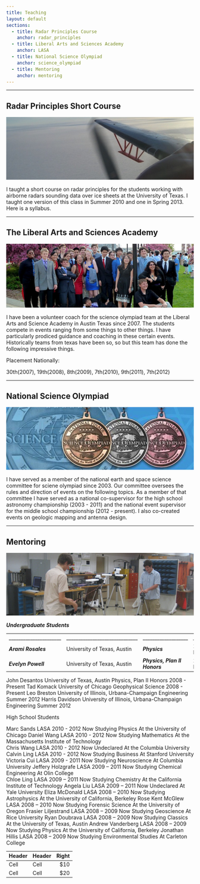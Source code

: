 ```yaml
---
title: Teaching
layout: default
sections: 
  - title: Radar Principles Course
    anchor: radar_principles
  - title: Liberal Arts and Sciences Academy
    anchor: LASA
  - title: National Science Olympiad
    anchor: science_olympiad
  - title: Mentoring
    anchor: mentoring
---
```


---

<a name="radar_principles"> </a>

## Radar Principles Short Course 
![Alt text](/images/antenna.jpg)

I taught a short course on radar principles for the students working with airborne radars sounding data over ice sheets at the University of Texas.  I taught one version of this class in Summer 2010 and one in Spring 2013.  Here is a syllabus.

---

<a name="LASA"></a>

## The Liberal Arts and Sciences Academy 

![Alt text](/images/lasa.jpg)

I have been a volunteer coach for the science olympiad team at the Liberal Arts and Science Academy in Austin Texas since 2007.  The students compete in events ranging from some things to other things.  I have particularly prodiced guidance and coaching in these certain events.  Historically teams from texas have been so, so but this team has done the following impressive things.

Placement Nationally: 

30th(2007), 19th(2008), 8th(2009), 7th(2010), 9th(2011), 7th(2012) 

---

<a name="science_olympiad"></a>

## National Science Olympiad

![Alt text](/images/national_medals.jpg)

I have served as a member of the national earth and space science committee for sciene olympiad since 2003.  Our committee oversees the rules and direction of events on the following topics.  As a member of that committee I have served as a national co-supervisor for the high school astronomy championship (2003 - 2011) and the national event supervisor for the middle school championship (2012 - present). I also co-created events on geologic mapping and antenna design.

---

<a name="mentoring"></a>

## Mentoring 

![Alt text](/images/mentoring.jpg)

***Undergraduate Students***

| | | | |
| --- | --- | --- | --- |
| ______________________ | ______________________________ | ___________________ | ______________ |
| ***Arami Rosales*** | University of Texas, Austin | ***Physics*** |2011 - Present|
| ***Evelyn Powell*** | University of Texas, Austin | ***Physics, Plan II Honors*** |2010 - Present|

John Desantos University of Texas, Austin Physics, Plan II Honors 2008 - Present
Tad Komack University of Chicago Geophysical Science 2008 - Present 
Leo Breston	University of Illinois, Urbana-Champaign Engineering Summer 2012 
Harris Davidson	University of Illinois, Urbana-Champaign Engineering Summer 2012

High School Students

Marc Sands LASA 2010 - 2012 Now Studying Physics At the University of Chicago
Daniel Wang LASA 2010 - 2012 Now Studying Mathematics At the Massachusetts Institute of Technology	
Chris Wang LASA 2010 - 2012	Now Undeclared At the Columbia University
Calvin Ling LASA 2010 - 2012 Now Studying Business At Stanford University	
Victoria Cui LASA 2009 - 2011 Now Studying Neuroscience At Columbia University
Jeffery Holzgrafe LASA 2009 – 2011 Now Studying Chemical Engineering At Olin College	
Chloe Ling LASA 2009 – 2011	Now Studying Chemistry At the California Institute of Technology
Angela Liu LASA 2009 – 2011	Now Undeclared At Yale University
Eliza McDonald LASA 2008 – 2010	Now Studying Astrophysics At the University of California, Berkeley
Rose Kent McGlew LASA 2008 – 2010 Now Studying Forensic Science At the University of Oregon	
Frasier Liljestrand LASA 2008 – 2009 Now Studying Geoscience At Rice University
Ryan Doubrava LASA 2008 – 2009 Now Studying Classics At the University of Texas, Austin
Andrew Vanderberg LASA 2008 – 2009 Now Studying Physics At the University of California, Berkeley
Jonathan Hillis LASA 2008 – 2009 Now Studying Environmental Studies At Carleton College

| Header | Header | Right  |
| ------ | ------ | -----: |
|  Cell  |  Cell  |   $10  |
|  Cell  |  Cell  |   $20  |
